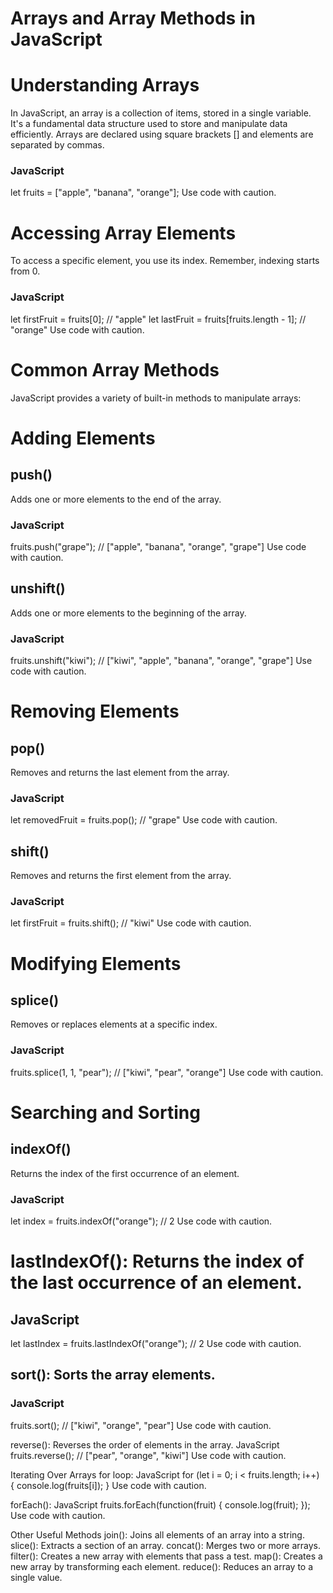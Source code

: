 # Arrays and Array Methods in JavaScript

# Understanding Arrays
In JavaScript, an array is a collection of items, stored in a single variable. It's a fundamental data structure used to store and manipulate data efficiently. Arrays are declared using square brackets [] and elements are separated by commas.

### JavaScript
let fruits = ["apple", "banana", "orange"];
Use code with caution.

# Accessing Array Elements
To access a specific element, you use its index. Remember, indexing starts from 0.

### JavaScript
let firstFruit = fruits[0]; // "apple"
let lastFruit = fruits[fruits.length - 1]; // "orange"
Use code with caution.

# Common Array Methods
JavaScript provides a variety of built-in methods to manipulate arrays:

# Adding Elements
## push()
Adds one or more elements to the end of the array.
### JavaScript
fruits.push("grape"); // ["apple", "banana", "orange", "grape"]
Use code with caution.

## unshift()
Adds one or more elements to the beginning of the array.
### JavaScript
fruits.unshift("kiwi"); // ["kiwi", "apple", "banana", "orange", "grape"]
Use code with caution.

# Removing Elements
## pop()
Removes and returns the last element from the array.
### JavaScript
let removedFruit = fruits.pop(); // "grape"
Use code with caution.

## shift()
Removes and returns the first element from the array.
### JavaScript
let firstFruit = fruits.shift(); // "kiwi"
Use code with caution.

# Modifying Elements
## splice()
Removes or replaces elements at a specific index.
### JavaScript
fruits.splice(1, 1, "pear"); // ["kiwi", "pear", "orange"]
Use code with caution.

# Searching and Sorting
## indexOf()
Returns the index of the first occurrence of an element.
### JavaScript
let index = fruits.indexOf("orange"); // 2
Use code with caution.

# lastIndexOf(): Returns the index of the last occurrence of an element.
## JavaScript
let lastIndex = fruits.lastIndexOf("orange"); // 2
Use code with caution.

## sort(): Sorts the array elements.
### JavaScript
fruits.sort(); // ["kiwi", "orange", "pear"]
Use code with caution.

reverse(): Reverses the order of elements in the array.
JavaScript
fruits.reverse(); // ["pear", "orange", "kiwi"]
Use code with caution.

Iterating Over Arrays
for loop:
JavaScript
for (let i = 0; i < fruits.length; i++) {
    console.log(fruits[i]);
}
Use code with caution.

forEach():
JavaScript
fruits.forEach(function(fruit) {
    console.log(fruit);
});
Use code with caution.

Other Useful Methods
join(): Joins all elements of an array into a string.
slice(): Extracts a section of an array.
concat(): Merges two or more arrays.
filter(): Creates a new array with elements that pass a test.
map(): Creates a new array by transforming each element.
reduce(): Reduces an array to a single value.
